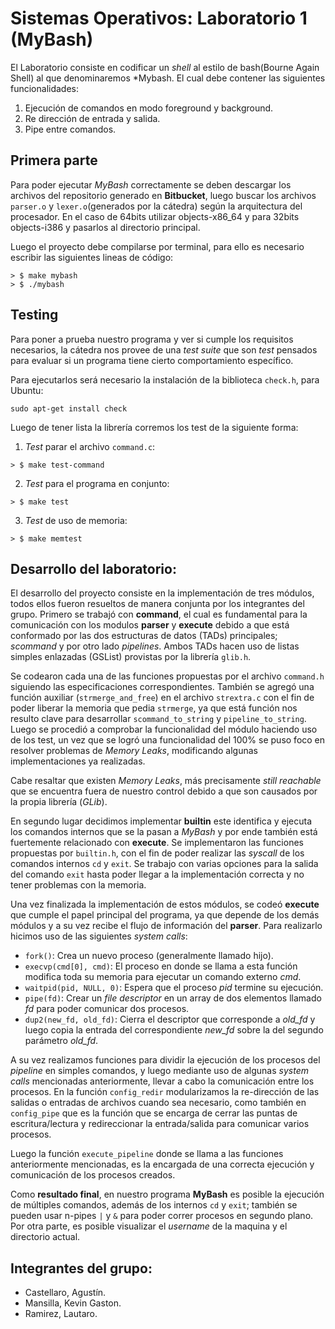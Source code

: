 # Sistemas Operativos: Laboratorio 1 (MyBash)

El Laboratorio consiste en codificar un *shell* al estilo de bash(Bourne Again Shell) al que denominaremos *Mybash. El cual debe contener las siguientes funcionalidades:

1. Ejecución de comandos en modo foreground y background.
2. Re dirección de entrada y salida.
3. Pipe entre comandos.

## Primera parte

Para poder ejecutar *MyBash* correctamente se deben descargar los archivos del repositorio generado en **Bitbucket**, luego buscar los archivos `parser.o` y `lexer.o`(generados por la cátedra) según la arquitectura del procesador. En el caso de 64bits utilizar objects-x86_64 y para 32bits objects-i386 y pasarlos al directorio principal.

Luego el proyecto debe compilarse por terminal, para ello es necesario escribir las siguientes lineas de código:
```
> $ make mybash
> $ ./mybash
```
## Testing

Para poner a prueba nuestro programa y ver si cumple los requisitos necesarios, la cátedra nos provee de una *test suite* que son *test* pensados para evaluar si un programa tiene cierto comportamiento específico.

Para ejecutarlos será necesario la instalación de la biblioteca `check.h`, para Ubuntu:
```
sudo apt-get install check
```

Luego de tener lista la librería corremos los test de la siguiente forma:

1. *Test* parar el archivo `command.c`:
```
> $ make test-command
```
2. *Test* para el programa en conjunto:
```
> $ make test
```
3. *Test* de uso de memoria:
```
> $ make memtest
```

## Desarrollo del laboratorio:

El desarrollo del proyecto consiste en la implementación de tres módulos, todos ellos fueron resueltos de manera conjunta por los integrantes del grupo. Primero se trabajó con **command**, el cual es fundamental para la comunicación con los modulos **parser** y **execute** debido a que está conformado por las dos estructuras de datos (TADs) principales; *scommand* y por otro lado *pipelines*. Ambos TADs hacen uso de listas simples enlazadas (GSList) provistas por la librería `glib.h`.

Se codearon cada una de las funciones propuestas por el archivo `command.h` siguiendo las especificaciones correspondientes. También se agregó una función auxiliar (`strmerge_and_free`) en el archivo `strextra.c` con el fin de poder liberar la memoria que pedia `strmerge`, ya que está función nos resulto clave para desarrollar `scommand_to_string` y `pipeline_to_string`. Luego se procedió a comprobar la funcionalidad del módulo haciendo uso de los test, un vez que se logró una funcionalidad del 100% se puso foco en resolver problemas de *Memory Leaks*, modificando algunas implementaciones ya realizadas.

Cabe resaltar que existen *Memory Leaks*, más precisamente *still reachable* que se encuentra fuera de nuestro control debido a que son causados por la propia librería (*GLib*).

En segundo lugar decidimos implementar **builtin** este identifica y ejecuta los comandos internos que se la pasan a *MyBash* y por ende también está fuertemente relacionado con **execute**. Se implementaron las funciones propuestas por `builtin.h`,
con el fin de poder realizar las *syscall* de los comandos internos `cd` y `exit`. Se trabajo con varias opciones para la salida del comando `exit` hasta poder llegar a la implementación correcta y no tener problemas con la memoria.

Una vez finalizada la implementación de estos módulos, se codeó **execute** que cumple el papel principal del programa, ya que depende de los demás módulos y a su vez recibe el flujo de información del **parser**. Para realizarlo hicimos uso de las siguientes *system calls*:

* `fork()`: Crea un nuevo proceso (generalmente llamado hijo).
* `execvp(cmd[0], cmd)`: El proceso en donde se llama a esta función modifica toda su memoria para ejecutar un comando externo *cmd*.
* `waitpid(pid, NULL, 0)`: Espera que el proceso *pid* termine su ejecución.
* `pipe(fd)`: Crear un *file descriptor* en un array de dos elementos llamado *fd*  para poder comunicar dos procesos.
* `dup2(new_fd, old_fd)`: Cierra el descriptor que corresponde a *old_fd* y luego copia la entrada del correspondiente *new_fd* sobre la del segundo parámetro *old_fd*.

A su vez realizamos funciones para dividir la ejecución de los procesos del *pipeline* en simples comandos, y luego mediante uso de algunas *system calls* mencionadas anteriormente, llevar a cabo la comunicación entre los procesos. En la función `config_redir` modularizamos la re-dirección de las salidas o entradas de archivos cuando sea necesario, como también en `config_pipe` que es la función que se encarga de cerrar las puntas de escritura/lectura y redireccionar la entrada/salida para comunicar varios procesos.

Luego la función `execute_pipeline` donde se llama a las funciones anteriormente mencionadas, es la encargada de una correcta ejecución y comunicación de los procesos creados.

Como **resultado final**, en nuestro programa **MyBash** es posible la ejecución de múltiples comandos, además de los internos `cd` y `exit`; también se pueden usar n-pipes `|` y `&` para poder correr procesos en segundo plano. Por otra parte, es posible visualizar el *username* de la maquina y el directorio actual.

## Integrantes del grupo:

* Castellaro, Agustín.
* Mansilla, Kevin Gaston.
* Ramirez, Lautaro.
